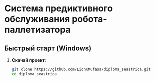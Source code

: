 #  Система предиктивного обслуживания робота-паллетизатора

##  Быстрый старт (Windows)

1. **Скачай проект**: 
   ```bash
   git clone https://github.com/LionKMufasa/diploma_seastrica.git
   cd diploma_seastrica
